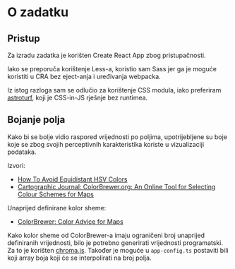 # O zadatku

## Pristup

Za izradu zadatka je korišten Create React App zbog pristupačnosti.

Iako se preporuča korištenje Less-a, koristio sam Sass jer ga je moguće koristiti u CRA bez eject-anja i uređivanja webpacka.

Iz istog razloga sam se odlučio za korištenje CSS modula, iako preferiram [astroturf](https://github.com/4Catalyzer/astroturf), koji je CSS-in-JS rješnje bez runtimea.

## Bojanje polja

Kako bi se bolje vidio raspored vrijednosti po poljima, upotrijebljene su boje koje se zbog svojih perceptivnih karakteristika koriste u vizualizaciji podataka.

Izvori:

- [How To Avoid Equidistant HSV Colors](https://www.vis4.net/blog/2011/12/avoid-equidistant-hsv-colors/)
- [Cartographic Journal: ColorBrewer.org: An Online Tool for Selecting Colour Schemes for Maps](http://citeseerx.ist.psu.edu/viewdoc/download?doi=10.1.1.361.6082&rep=rep1&type=pdf)

Unaprijed definirane kolor sheme:

- [ColorBrewer: Color Advice for Maps](http://colorbrewer2.org/#type=sequential&scheme=BuGn&n=3)

Kako kolor sheme od ColorBrewer-a imaju ograničeni broj unaprijed definiranih vrijednosti, bilo je potrebno generirati vrijednosti programatski. Za to je korišten [chroma.js](https://vis4.net/chromajs/). Također je moguće u `app-config.ts` postaviti bili koji array boja koji će se interpolirati na broj polja.

